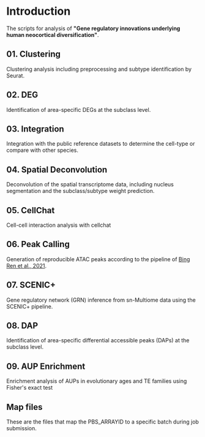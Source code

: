 # Introduction

The scripts for analysis of **"Gene regulatory innovations underlying human neocortical diversification"**.

## 01. Clustering

Clustering analysis including preprocessing and subtype identification by Seurat.

## 02. DEG

Identification of area-specific DEGs at the subclass level.

## 03. Integration

Integration with the public reference datasets to determine the cell-type or compare with other species.

## 04. Spatial Deconvolution

Deconvolution of the spatial transcriptome data, including nucleus segmentation and the subclass/subtype weight prediction.

## 05. CellChat

Cell-cell interaction analysis with cellchat

## 06. Peak Calling

Generation of reproducible ATAC peaks according to the pipeline of [Bing Ren et al., 2021](https://www.nature.com/articles/s41586-021-03604-1).

## 07. SCENIC+

Gene regulatory network (GRN) inference from sn-Multiome data using the SCENIC+ pipeline.

## 08. DAP

Identification of area-specific differential accessible peaks (DAPs) at the subclass level.

## 09. AUP Enrichment

Enrichment analysis of AUPs in evolutionary ages and TE families using Fisher's exact test

## Map files

These are the files that map the PBS_ARRAYID to a specific batch during job submission.
